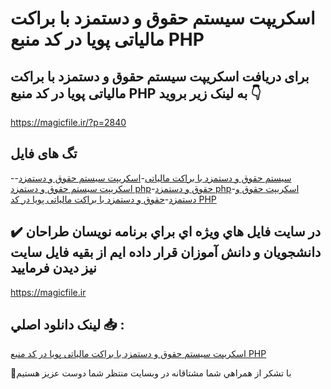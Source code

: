 # اسکریپت سیستم حقوق و دستمزد با براکت مالیاتی پویا در کد منبع PHP

## برای دریافت اسکریپت سیستم حقوق و دستمزد با براکت مالیاتی پویا در کد منبع PHP به لینک زیر بروید 👇

https://magicfile.ir/?p=2840

## تگ های فایل

-[سیستم حقوق و دستمزد با براکت مالیاتی](https://magicfile.ir/product/%d8%a7%d8%b3%da%a9%d8%b1%db%8c%d9%be%d8%aa-%d8%b3%db%8c%d8%b3%d8%aa%d9%85-%d8%ad%d9%82%d9%88%d9%82-%d9%88-%d8%af%d8%b3%d8%aa%d9%85%d8%b2%d8%af-%d8%b3%d8%a7%d8%af%d9%87-%d8%a8%d8%a7-%d8%a8%d8%b1%d8%a7%da%a9%d8%aa-%d9%85%d8%a7%d9%84%db%8c%d8%a7%d8%aa%db%8c-%d9%be%d9%88%db%8c%d8%a7-php/)-[اسکریپت سیستم حقوق و دستمزد](https://magicfile.ir/product/%d8%a7%d8%b3%da%a9%d8%b1%db%8c%d9%be%d8%aa-%d8%b3%db%8c%d8%b3%d8%aa%d9%85-%d8%ad%d9%82%d9%88%d9%82-%d9%88-%d8%af%d8%b3%d8%aa%d9%85%d8%b2%d8%af-%d8%b3%d8%a7%d8%af%d9%87-%d8%a8%d8%a7-%d8%a8%d8%b1%d8%a7%da%a9%d8%aa-%d9%85%d8%a7%d9%84%db%8c%d8%a7%d8%aa%db%8c-%d9%be%d9%88%db%8c%d8%a7-php/)-[اسکریپت سیستم حقوق و دستمزد php](https://magicfile.ir/product/%d8%a7%d8%b3%da%a9%d8%b1%db%8c%d9%be%d8%aa-%d8%b3%db%8c%d8%b3%d8%aa%d9%85-%d8%ad%d9%82%d9%88%d9%82-%d9%88-%d8%af%d8%b3%d8%aa%d9%85%d8%b2%d8%af-%d8%b3%d8%a7%d8%af%d9%87-%d8%a8%d8%a7-%d8%a8%d8%b1%d8%a7%da%a9%d8%aa-%d9%85%d8%a7%d9%84%db%8c%d8%a7%d8%aa%db%8c-%d9%be%d9%88%db%8c%d8%a7-php/)-[حقوق و دستمزد php](https://magicfile.ir/product/%d8%a7%d8%b3%da%a9%d8%b1%db%8c%d9%be%d8%aa-%d8%b3%db%8c%d8%b3%d8%aa%d9%85-%d8%ad%d9%82%d9%88%d9%82-%d9%88-%d8%af%d8%b3%d8%aa%d9%85%d8%b2%d8%af-%d8%b3%d8%a7%d8%af%d9%87-%d8%a8%d8%a7-%d8%a8%d8%b1%d8%a7%da%a9%d8%aa-%d9%85%d8%a7%d9%84%db%8c%d8%a7%d8%aa%db%8c-%d9%be%d9%88%db%8c%d8%a7-php/)-[اسکریپت حقوق و دستمزد](https://magicfile.ir/product/%d8%a7%d8%b3%da%a9%d8%b1%db%8c%d9%be%d8%aa-%d8%b3%db%8c%d8%b3%d8%aa%d9%85-%d8%ad%d9%82%d9%88%d9%82-%d9%88-%d8%af%d8%b3%d8%aa%d9%85%d8%b2%d8%af-%d8%b3%d8%a7%d8%af%d9%87-%d8%a8%d8%a7-%d8%a8%d8%b1%d8%a7%da%a9%d8%aa-%d9%85%d8%a7%d9%84%db%8c%d8%a7%d8%aa%db%8c-%d9%be%d9%88%db%8c%d8%a7-php/)-[حقوق و دستمزد با براکت مالیاتی پویا در کد PHP ](https://magicfile.ir/product/%d8%a7%d8%b3%da%a9%d8%b1%db%8c%d9%be%d8%aa-%d8%b3%db%8c%d8%b3%d8%aa%d9%85-%d8%ad%d9%82%d9%88%d9%82-%d9%88-%d8%af%d8%b3%d8%aa%d9%85%d8%b2%d8%af-%d8%b3%d8%a7%d8%af%d9%87-%d8%a8%d8%a7-%d8%a8%d8%b1%d8%a7%da%a9%d8%aa-%d9%85%d8%a7%d9%84%db%8c%d8%a7%d8%aa%db%8c-%d9%be%d9%88%db%8c%d8%a7-php/)

## ✔️ در سايت فايل هاي ويژه اي براي برنامه نويسان طراحان دانشجويان و دانش آموزان قرار داده ايم از بقيه فايل سايت نيز ديدن فرماييد

https://magicfile.ir


## لينک دانلود اصلي 📥 :

[اسکریپت سیستم حقوق و دستمزد با براکت مالیاتی پویا در کد منبع PHP](https://magicfile.ir/product/%d8%a7%d8%b3%da%a9%d8%b1%db%8c%d9%be%d8%aa-%d8%b3%db%8c%d8%b3%d8%aa%d9%85-%d8%ad%d9%82%d9%88%d9%82-%d9%88-%d8%af%d8%b3%d8%aa%d9%85%d8%b2%d8%af-%d8%b3%d8%a7%d8%af%d9%87-%d8%a8%d8%a7-%d8%a8%d8%b1%d8%a7%da%a9%d8%aa-%d9%85%d8%a7%d9%84%db%8c%d8%a7%d8%aa%db%8c-%d9%be%d9%88%db%8c%d8%a7-php/) 


🙏با تشکر از همراهي شما مشتاقانه در وبسایت منتظر شما دوست عزیز هستیم

